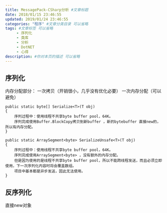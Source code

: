 ```yaml
---
title: MessagePack-CSharp分析 #文章标题
date: 2018/01/15 23:46:55
updated: 2019/01/24 23:46:55
categories: "程序" #文章分类目录 可以省略
tags: #文章标签 可以省略
     - 序列化
     - 类库
     - 分析
     - DotNET
     - 心得
description: #你对本页的描述 可以省略
---
```


## 序列化

内存分配部分：	
	一次拷贝（开销很小，几乎没有优化必要）	一次内存分配（可以避免）

	public static byte[] Serialize<T>(T obj)
	{
		序列过程中：使用线程不共享byte buffer pool，64K。
		序列完成使用Buffer.BlockCopy拷贝到新buffer ，新的bytebuffer 直接new的，所以有内存分配。
	}
	
	public static ArraySegment<byte> SerializeUnsafe<T>(T obj)
	{
		序列过程中：使用线程不共享byte buffer pool，64K。
		序列完成使用ArraySegment<byte> ，没有额外的内存分配。
		但是因为使用的是线程不共享byte buffer pool，所以不能跨线程发送，而且必须立即使用，下一次序列化内容时将会覆盖数组。
		项目中基本都是异步发送，因此无法使用。
	}
		
<!-- more -->

## 反序列化

直接new对象
		